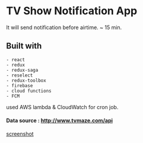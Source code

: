 # TV Show Notification App
It will send notification before airtime. ~ 15 min.


## Built with
```
- react
- redux
- redux-saga
- reselect
- redux-toolbox
- firebase
- cloud functions
- FCM
```

used AWS lambda & CloudWatch for cron job.

#### Data source : http://www.tvmaze.com/api
[screenshot]



[screenshot]: https://raw.githubusercontent.com/tarex/react-firebase-tvshow-tracking/master/screenshot.png?token=ABDtrudljZ-2KHLWTfGzrd0m-OYNinuwks5ZaqcnwA%3D%3D
